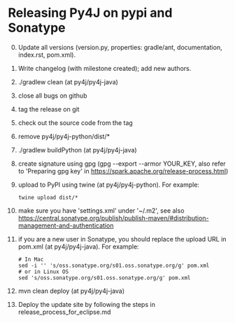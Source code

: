 # Releasing Py4J on pypi and Sonatype

0. Update all versions (version.py, properties: gradle/ant, documentation, index.rst, pom.xml).
1. Write changelog (with milestone created); add new authors.
2. ./gradlew clean (at py4j/py4j-java)

3. close all bugs on github
4. tag the release on git
5. check out the source code from the tag
6. remove py4j/py4j-python/dist/*
7. ./gradlew buildPython  (at py4j/py4j-java)
8. create signature using gpg (gpg --export --armor YOUR_KEY, also refer to
   'Preparing gpg key' in https://spark.apache.org/release-process.html)
9. upload to PyPI using twine (at py4j/py4j-python). For example:
    ```
    twine upload dist/*
    ```
10. make sure you have 'settings.xml' under '~/.m2', see also
    https://central.sonatype.org/publish/publish-maven/#distribution-management-and-authentication

11. if you are a new user in Sonatype, you should replace the upload URL in
    pom.xml (at py4j/py4j-java). For example:

     ```
     # In Mac
     sed -i '' 's/oss.sonatype.org/s01.oss.sonatype.org/g' pom.xml
     # or in Linux OS
     sed 's/oss.sonatype.org/s01.oss.sonatype.org/g' pom.xml
     ```

12. mvn clean deploy (at py4j/py4j-java)

13. Deploy the update site by following the steps in
    release_process_for_eclipse.md
